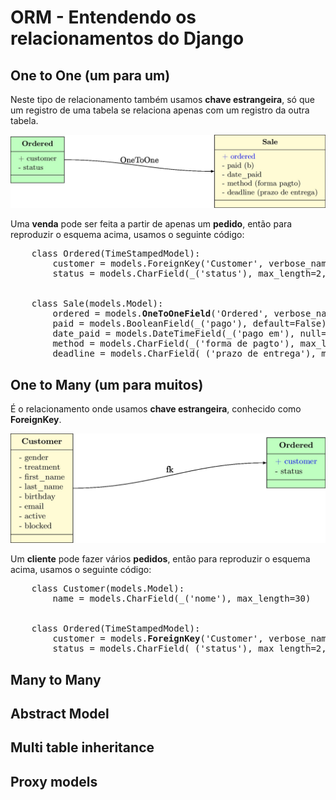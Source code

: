 # ORM - Entendendo os relacionamentos do Django

## One to One (um para um)

Neste tipo de relacionamento também usamos **chave estrangeira**, só que um registro de uma tabela se relaciona apenas com um registro da outra tabela.

![image](img/02oneToone.jpg)

Uma **venda** pode ser feita a partir de apenas um **pedido**, então para reproduzir o esquema acima, usamos o seguinte código:

<pre>
    class Ordered(TimeStampedModel):
        customer = models.ForeignKey('Customer', verbose_name=_('cliente'), related_name='cliente_pedido')
        status = models.CharField(_('status'), max_length=2, choices=status_list, default='pe')


    class Sale(models.Model):
        ordered = models.<b>OneToOneField</b>('Ordered', verbose_name=_('pedido'))
        paid = models.BooleanField(_('pago'), default=False)
        date_paid = models.DateTimeField(_('pago em'), null=True, blank=True)
        method = models.CharField(_('forma de pagto'), max_length=20, blank=True)
        deadline = models.CharField(_('prazo de entrega'), max_length=50, blank=True)
</pre>


## One to Many (um para muitos)

É o relacionamento onde usamos **chave estrangeira**, conhecido como **ForeignKey**.

![image](img/01fk.jpg)

Um **cliente** pode fazer vários **pedidos**, então para reproduzir o esquema acima, usamos o seguinte código:

<pre>
    class Customer(models.Model):
        name = models.CharField(_('nome'), max_length=30)


    class Ordered(TimeStampedModel):
        customer = models.<b>ForeignKey</b>('Customer', verbose_name=_('cliente'), related_name='cliente_pedido')
        status = models.CharField(_('status'), max_length=2, choices=status_list, default='pe')
</pre>


## Many to Many
## Abstract Model
## Multi table inheritance
## Proxy models
